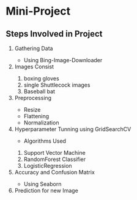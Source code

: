 # Mini-Project
## Steps Involved in Project
<ol>
  <li>Gathering Data</li>
    <ul>
      <li>Using Bing-Image-Downloader</li>
    </ul>
  <li>Images Consist </li>
    <ol>
       <li>boxing gloves</li>
       <li>single Shuttlecock images</li>
       <li>Baseball bat</li>
    </ol>
  <li>Preprocessing</li>
    <ul>
       <li>Resize</li>
       <li>Flattening</li>
       <li>Normalization</li>
    </ul>
  <li>Hyperparameter Tunning using GridSearchCV</li>
    <ul>
      <li>Algorithms Used</li>
    </ul>
        <ol> 
           <li>Support Vector Machine</li>
           <li>RandomForest Classifier</li>
           <li>LogisticRegression</li>
        </ol>
  <li>Accuracy and Confusion Matrix</li>
    <ul>
       <li>Using Seaborn</li>
    </ul>
  <li>Prediction for new Image</li>
</ol>
